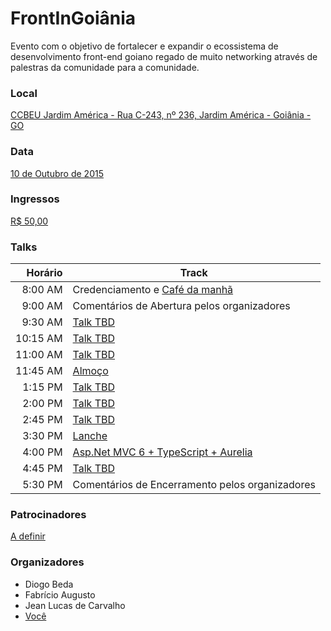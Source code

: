 # FrontInGoiânia

Evento com o objetivo de fortalecer e expandir o ecossistema de desenvolvimento front-end goiano regado de muito networking através de palestras da comunidade para a comunidade.

### Local
[CCBEU Jardim América - Rua C-243, nº 236, Jardim América - Goiânia - GO](https://github.com/frontendgoias/FrontInGyn/issues/1)

### Data
[10 de Outubro de 2015](https://github.com/frontendgoias/FrontInGoiania/issues/11)

### Ingressos
[R$ 50,00](https://github.com/frontendgoias/FrontInGyn/issues/4)

### Talks
| Horário | Track|
| --------------: |-------------|
| 8:00 AM | Credenciamento e [Café da manhã](https://github.com/frontendgoias/FrontInGyn/issues/5) |
| 9:00 AM | Comentários de Abertura pelos organizadores |
| 9:30 AM | [Talk TBD](https://github.com/frontendgoias/FrontInGyn/issues/2) |
| 10:15 AM | [Talk TBD](https://github.com/frontendgoias/FrontInGyn/issues/2) |
| 11:00 AM | [Talk TBD](https://github.com/frontendgoias/FrontInGyn/issues/2) |
| 11:45 AM | [Almoço](https://github.com/frontendgoias/FrontInGyn/issues/5) |
| 1:15 PM | [Talk TBD](https://github.com/frontendgoias/FrontInGyn/issues/2) |
| 2:00 PM | [Talk TBD](https://github.com/frontendgoias/FrontInGyn/issues/2) |
| 2:45 PM | [Talk TBD](https://github.com/frontendgoias/FrontInGyn/issues/2) |
| 3:30 PM | [Lanche](https://github.com/frontendgoias/FrontInGyn/issues/5) |
| 4:00 PM | [Asp.Net MVC 6 + TypeScript + Aurelia](https://github.com/frontendgoias/FrontInGyn/issues/2) |
| 4:45 PM | [Talk TBD](https://github.com/frontendgoias/FrontInGyn/issues/2) |
| 5:30 PM | Comentários de Encerramento pelos organizadores |

### Patrocinadores
[A definir](https://github.com/frontendgoias/FrontInGyn/issues/3)

### Organizadores
- Diogo Beda
- Fabrício Augusto
- Jean Lucas de Carvalho
- [Você](https://github.com/frontendgoias/FrontInGyn/issues/6)
